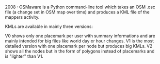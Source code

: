 2008 : OSMaware is a Python command-line tool  which takes an OSM .osc file (a change set in OSM map over time) and produces a KML file of the mappers activity.

KMLs are available in mainly three versions:

V0 shows only one placemark per user with summary informations and are mainly intended for big files like world day or hour changes.
V1 is the most detailed version with one placemark per node but produces big KMLs.
V2 shows all the nodes but in the form of polygons instead of placemarks and is "lighter" than V1.



